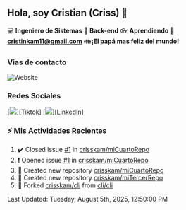 ## Hola, soy Cristian (Criss) 👋

:computer: **Ingeniero de Sistemas**
:pencil: **Back-end**
:eyeglasses: **Aprendiendo**
:e-mail: **cristinkam11@gmail.com**
:family:**¡El papá mas feliz del mundo!**

### Vias de contacto

![Website](https://github.com/crisskam)

### Redes Sociales

[<img src="./assets/social/Tiktok.png"/>][Tiktok]
[<img src="./assets/social/LinkedIn.png"/>][LinkedIn]

### :zap: Mis Actividades Recientes
<!--RECENT_ACTIVITY:start-->
1. ✔️ Closed issue [#1](https://github.com/crisskam/miCuartoRepo/issues/1) in [crisskam/miCuartoRepo](https://github.com/crisskam/miCuartoRepo)<br>
2. ❗️ Opened issue [#1](https://github.com/crisskam/miCuartoRepo/issues/1) in [crisskam/miCuartoRepo](https://github.com/crisskam/miCuartoRepo)<br>
3. 📔 Created new repository [crisskam/miCuartoRepo](https://github.com/crisskam/miCuartoRepo)<br>
4. 📔 Created new repository [crisskam/miTercerRepo](https://github.com/crisskam/miTercerRepo)<br>
5. 🔱 Forked [crisskam/cli](https://github.com/crisskam/cli) from [cli/cli](https://github.com/cli/cli)<br>
<!--RECENT_ACTIVITY:end-->
<!--RECENT_ACTIVITY:last_update-->
Last Updated: Tuesday, August 5th, 2025, 12:50:00 PM
<!--RECENT_ACTIVITY:last_update_end-->

